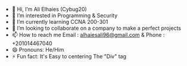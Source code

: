 - 👋 Hi, I’m Ali Elhaies (Cybug20)
- 👀 I’m interested in Programming & Security
- 🌱 I’m currently learning CCNA 200-301
- 💞️ I’m looking to collaborate on a company to make a perfect projects
- 📫 How to reach me Email : alhaiesali96@gmail.com & Phone : +201014467040
- 😄 Pronouns: He/Him
- ⚡ Fun fact: It's Easy to centering The "Div" tag
<!---
barcao/barcao is a ✨ special ✨ repository because its `README.md` (this file) appears on your GitHub profile.
You can click the Preview link to take a look at your changes.
--->
